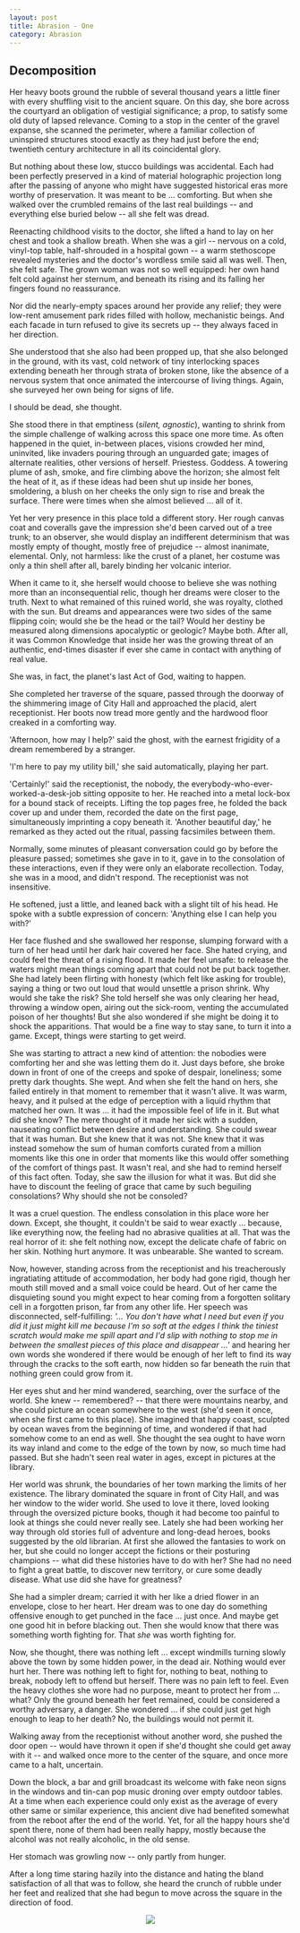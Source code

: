 ```yaml
---
layout: post
title: Abrasion - One
category: Abrasion
---
```


## Decomposition

Her heavy boots ground the rubble of several thousand years a little finer with every shuffling visit to the ancient square. On this day, she bore across the courtyard an obligation of vestigial significance; a prop, to satisfy some old duty of lapsed relevance. Coming to a stop in the center of the gravel expanse, she scanned the perimeter, where a familiar collection of uninspired structures stood exactly as they had just before the end; twentieth century architecture in all its coincidental glory.

But nothing about these low, stucco buildings was accidental. Each had been perfectly preserved in a kind of material holographic projection long after the passing of anyone who might have suggested historical eras more worthy of preservation. It was meant to be ... comforting. But when she walked over the crumbled remains of the last real buildings -- and everything else buried below -- all she felt was dread.

Reenacting childhood visits to the doctor, she lifted a hand to lay on her chest and took a shallow breath. When she was a girl -- nervous on a cold, vinyl-top table, half-shrouded in a hospital gown -- a warm stethoscope revealed mysteries and the doctor's wordless smile said all was well. Then, she felt safe. The grown woman was not so well equipped: her own hand felt cold against her sternum, and beneath its rising and its falling her fingers found no reassurance.

Nor did the nearly-empty spaces around her provide any relief; they were low-rent amusement park rides filled with hollow, mechanistic beings. And each facade in turn refused to give its secrets up -- they always faced in her direction.

She understood that she also had been propped up, that she also belonged in the ground, with its vast, cold network of tiny interlocking spaces extending beneath her through strata of broken stone, like the absence of a nervous system that once animated the intercourse of living things. Again, she surveyed her own being for signs of life.

I should be dead, she thought.



She stood there in that emptiness (*silent, agnostic*), wanting to shrink from the simple challenge of walking across this space one more time. As often happened in the quiet, in-between places, visions crowded her mind, uninvited, like invaders pouring through an unguarded gate; images of alternate realities, other versions of herself. Priestess. Goddess. A towering plume of ash, smoke, and fire climbing above the horizon; she almost felt the heat of it, as if these ideas had been shut up inside her bones, smoldering, a blush on her cheeks the only sign to rise and break the surface. There were times when she almost believed ... all of it.

Yet her very presence in this place told a different story. Her rough canvas coat and coveralls gave the impression she'd been carved out of a tree trunk; to an observer, she would display an indifferent determinism that was mostly empty of thought, mostly free of prejudice -- almost inanimate, elemental. Only, not harmless: like the crust of a planet, her costume was only a thin shell after all, barely binding her volcanic interior.

When it came to it, she herself would choose to believe she was nothing more than an inconsequential relic, though her dreams were closer to the truth. Next to what remained of this ruined world, she was royalty, clothed with the sun. But dreams and appearances were two sides of the same flipping coin; would she be the head or the tail? Would her destiny be measured along dimensions apocalyptic or geologic? Maybe both. After all, it was Common Knowledge that inside her was the growing threat of an authentic, end-times disaster if ever she came in contact with anything of real value.

She was, in fact, the planet's last Act of God, waiting to happen.



She completed her traverse of the square, passed through the doorway of the shimmering image of City Hall and approached the placid, alert receptionist. Her boots now tread more gently and the hardwood floor creaked in a comforting way.

'Afternoon, how may I help?' said the ghost, with the earnest frigidity of a dream remembered by a stranger.

'I'm here to pay my utility bill,' she said automatically, playing her part.

'Certainly!' said the receptionist, the nobody, the everybody-who-ever-worked-a-desk-job sitting opposite to her. He reached into a metal lock-box for a bound stack of receipts. Lifting the top pages free, he folded the back cover up and under them, recorded the date on the first page, simultaneously imprinting a copy beneath it. 'Another beautiful day,' he remarked as they acted out the ritual, passing facsimiles between them.

Normally, some minutes of pleasant conversation could go by before the pleasure passed; sometimes she gave in to it, gave in to the consolation of these interactions, even if they were only an elaborate recollection. Today, she was in a mood, and didn't respond. The receptionist was not insensitive.

He softened, just a little, and leaned back with a slight tilt of his head. He spoke with a subtle expression of concern: 'Anything else I can help you with?'


Her face flushed and she swallowed her response, slumping forward with a turn of her head until her dark hair covered her face. She hated crying, and could feel the threat of a rising flood. It made her feel unsafe: to release the waters might mean things coming apart that could not be put back together. She had lately been flirting with honesty (which felt like asking for trouble), saying a thing or two out loud that would unsettle a prison shrink. Why would she take the risk? She told herself she was only clearing her head, throwing a window open, airing out the sick-room, venting the accumulated poison of her thoughts! But she also wondered if she might be doing it to shock the apparitions. That would be a fine way to stay sane, to turn it into a game. Except, things were starting to get weird.

She was starting to attract a new kind of attention: the nobodies were comforting her and she was letting them do it. Just days before, she broke down in front of one of the creeps and spoke of despair, loneliness; some pretty dark thoughts. She wept. And when she felt the hand on hers, she failed entirely in that moment to remember that it wasn't alive. It was warm, heavy, and it pulsed at the edge of perception with a liquid rhythm that matched her own. It was ... it had the impossible feel of life in it. But what did she know? The mere thought of it made her sick with a sudden, nauseating conflict between desire and understanding. She could swear that it was human. But she knew that it was not. She knew that it was instead somehow the sum of human comforts curated from a million moments like this one in order that moments like this would offer something of the comfort of things past. It wasn't real, and she had to remind herself of this fact often. Today, she saw the illusion for what it was. But did she have to discount the feeling of grace that came by such beguiling consolations? Why should she not be consoled?

It was a cruel question. The endless consolation in this place wore her down. Except, she thought, it couldn't be said to wear exactly ... because, like everything now, the feeling had no abrasive qualities at all. That was the real horror of it: she felt nothing now, except the delicate chafe of fabric on her skin. Nothing hurt anymore. It was unbearable. She wanted to scream.

Now, however, standing across from the receptionist and his treacherously ingratiating attitude of accommodation, her body had gone rigid, though her mouth still moved and a small voice could be heard. Out of her came the disquieting sound you might expect to hear coming from a forgotten solitary cell in a forgotten prison, far from any other life. Her speech was disconnected, self-fulfilling: *'... You don't have what I need but even if you did it just might kill me because I'm so soft at the edges I think the tiniest scratch would make me spill apart and I'd slip with nothing to stop me in between the smallest pieces of this place and disappear ...'* and hearing her own words she wondered if there would be enough of her left to find its way through the cracks to the soft earth, now hidden so far beneath the ruin that nothing green could grow from it.

Her eyes shut and her mind wandered, searching, over the surface of the world. She knew -- remembered? -- that there were mountains nearby, and she could picture an ocean somewhere to the west (she'd seen it once, when she first came to this place). She imagined that happy coast, sculpted by ocean waves from the beginning of time, and wondered if that had somehow come to an end as well. She thought the sea ought to have worn its way inland and come to the edge of the town by now, so much time had passed. But she hadn't seen real water in ages, except in pictures at the library.

Her world was shrunk, the boundaries of her town marking the limits of her existence. The library dominated the square in front of City Hall, and was her window to the wider world. She used to love it there, loved looking through the oversized picture books, though it had become too painful to look at things she could never really see. Lately she had been working her way through old stories full of adventure and long-dead heroes, books suggested by the old librarian. At first she allowed the fantasies to work on her, but she could no longer accept the fictions or their posturing champions -- what did these histories have to do with her? She had no need to fight a great battle, to discover new territory, or cure some deadly disease. What use did she have for greatness?

She had a simpler dream; carried it with her like a dried flower in an envelope, close to her heart. Her dream was to one day do something offensive enough to get punched in the face ... just once. And maybe get one good hit in before blacking out. Then she would know that there was something worth fighting for. That *she* was worth fighting for.

Now, she thought, there was nothing left ... except windmills turning slowly above the town by some hidden power, in the dead air. Nothing would ever hurt her. There was nothing left to fight for, nothing to beat, nothing to break, nobody left to offend but herself. There was no pain left to feel. Even the heavy clothes she wore had no purpose, meant to protect her from ... what? Only the ground beneath her feet remained, could be considered a worthy adversary, a danger. She wondered ... if she could just get high enough to leap to her death? No, the buildings would not permit it.

Walking away from the receptionist without another word, she pushed the door open -- would have thrown it open if she'd thought she could get away with it -- and walked once more to the center of the square, and once more came to a halt, uncertain.

Down the block, a bar and grill broadcast its welcome with fake neon signs in the windows and tin-can pop music droning over empty outdoor tables. At a time when each experience could only exist as the average of every other same or similar experience, this ancient dive had benefited somewhat from the reboot after the end of the world. Yet, for all the happy hours she'd spent there, none of them had been really happy, mostly because the alcohol was not really alcoholic, in the old sense.

Her stomach was growling now -- only partly from hunger.

After a long time staring hazily into the distance and hating the bland satisfaction of all that was to follow, she heard the crunch of rubble under her feet and realized that she had begun to move across the square in the direction of food.


<div style="text-align:center">
<img src="{{ '/assets/images/divider.svg' | relative_url }}" />
</div>